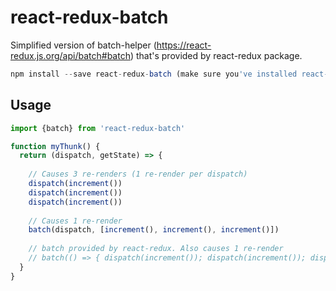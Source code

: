 # react-redux-batch
Simplified version of batch-helper (https://react-redux.js.org/api/batch#batch) that's provided by react-redux package.

```js
npm install --save react-redux-batch (make sure you've installed react-redux 7.0.1+)
```

## Usage

```js
import {batch} from 'react-redux-batch'

function myThunk() {
  return (dispatch, getState) => {
  
    // Causes 3 re-renders (1 re-render per dispatch)
    dispatch(increment())
    dispatch(increment())
    dispatch(increment())
    
    // Causes 1 re-render
    batch(dispatch, [increment(), increment(), increment()])
    
    // batch provided by react-redux. Also causes 1 re-render
    // batch(() => { dispatch(increment()); dispatch(increment()); dispatch(increment()) })
  }
}
```
